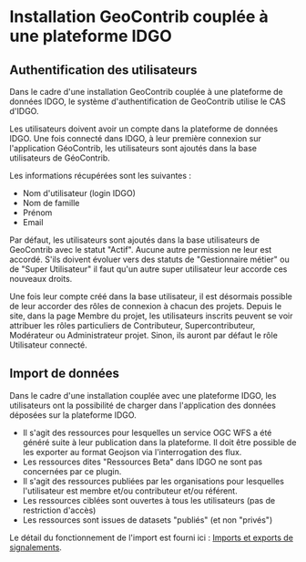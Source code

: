 # Installation GeoContrib couplée à une plateforme IDGO

## Authentification des utilisateurs

Dans le cadre d'une installation GeoContrib couplée à une plateforme de données IDGO, le système d'authentification de GeoContrib utilise le CAS d'IDGO.

Les utilisateurs doivent avoir un compte dans la plateforme de données IDGO. Une fois connecté dans IDGO, à leur première connexion sur l'application GéoContrib, les utilisateurs sont ajoutés dans la base utilisateurs de GéoContrib.

Les informations récupérées sont les suivantes :
* Nom d'utilisateur (login IDGO)
* Nom de famille
* Prénom
* Email

Par défaut, les utilisateurs sont ajoutés dans la base utilisateurs de GeoContrib avec le statut "Actif". Aucune autre permission ne leur est accordé. S'ils doivent évoluer vers des statuts de "Gestionnaire métier" ou de "Super Utilisateur" il faut qu'un autre super utilisateur leur accorde ces nouveaux droits.

Une fois leur compte créé dans la base utilisateur, il est désormais possible de leur accorder des rôles de connexion à chacun des projets. Depuis le site, dans la page Membre du projet, les utilisateurs inscrits peuvent se voir attribuer les rôles particuliers de Contributeur, Supercontributeur, Modérateur ou Administrateur projet. Sinon, ils auront par défaut le rôle Utilisateur connecté.


## Import de données

Dans le cadre d'une installation couplée avec une plateforme IDGO, les utilisateurs ont la possibilité de charger dans l'application des données déposées sur la plateforme IDGO.

* Il s'agit des ressources pour lesquelles un service OGC WFS a été généré suite à leur publication dans la plateforme. Il doit être possible de les exporter au format Geojson via l'interrogation des flux.
* Les ressources dites "Ressources Beta" dans IDGO ne sont pas concernées par ce plugin.
* Il s'agit des ressources publiées par les organisations pour lesquelles l'utilisateur est membre et/ou contributeur et/ou référent.
* Les ressources ciblées sont ouvertes à tous les utilisateurs (pas de restriction d'accès)
* Les ressources sont issues de datasets "publiés" (et non "privés")

Le détail du fonctionnement de l'import est fourni ici : [Imports et exports de signalements](import_export.md).
